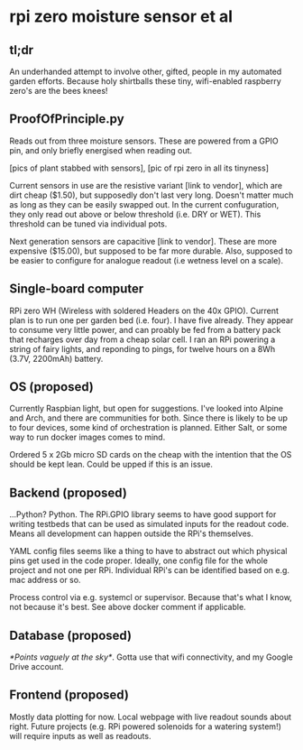 # rpi zero moisture sensor et al

## tl;dr
An underhanded attempt to involve other, gifted, people in my automated garden efforts. Because holy shirtballs these tiny, wifi-enabled raspberry zero's are the bees knees! 

## ProofOfPrinciple.py
Reads out from three moisture sensors. These are powered from a GPIO pin, and only briefly energised when reading out.

[pics of plant stabbed with sensors], [pic of rpi zero in all its tinyness]

Current sensors in use are the resistive variant [link to vendor], which are dirt cheap ($1.50), but supposedly don't last very long. Doesn't matter much as long as they can be easily swapped out. In the current confuguration, they only read out above or below threshold (i.e. DRY or WET). This threshold can be tuned via individual pots.

Next generation sensors are capacitive [link to vendor]. These are more expensive ($15.00), but supposed to be far more durable. Also, supposed to be easier to configure for analogue readout (i.e wetness level on a scale).

## Single-board computer
RPi zero WH (Wireless with soldered Headers on the 40x GPIO). Current plan is to run one per garden bed (i.e. four). I have five already. They appear to consume very little power, and can proably be fed from a battery pack that recharges over day from a cheap solar cell. I ran an RPi powering a string of fairy lights, and reponding to pings, for twelve hours on a 8Wh (3.7V, 2200mAh) battery.

## OS (proposed)
Currently Raspbian light, but open for suggestions. I've looked into Alpine and Arch, and there are communities for both. Since there is likely to be up to four devices, some kind of orchestration is planned. Either Salt, or some way to run docker images comes to mind. 

Ordered 5 x 2Gb micro SD cards on the cheap with the intention that the OS should be kept lean. Could be upped if this is an issue. 

## Backend (proposed)
...Python? Python. The RPi.GPIO library seems to have good support for writing testbeds that can be used as simulated inputs for the readout code. Means all development can happen outside the RPi's themselves. 

YAML config files seems like a thing to have to abstract out which physical pins get used in the code proper. Ideally, one config file for the whole project and not one per RPi. Individual RPi's can be identified based on e.g. mac address or so. 

Process control via e.g. systemcl or supervisor. Because that's what I know, not because it's best. See above docker comment if applicable. 

## Database (proposed)
*\*Points vaguely at the sky\**. Gotta use that wifi connectivity, and my Google Drive account.

## Frontend (proposed)
Mostly data plotting for now. Local webpage with live readout sounds about right. Future projects (e.g. RPi powered solenoids for a watering system!) will require inputs as well as readouts. 
